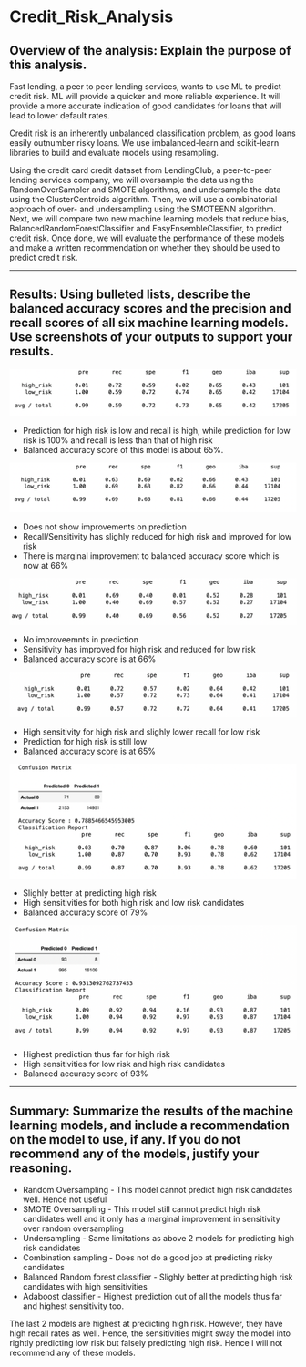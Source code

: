 # Credit_Risk_Analysis
## Overview of the analysis: Explain the purpose of this analysis.
Fast lending, a peer to peer lending services, wants to use ML to predict credit risk. ML will provide a quicker and more reliable experience. It will provide a more accurate indication of good candidates for loans that will lead to lower default rates. 

Credit risk is an inherently unbalanced classification problem, as good loans easily outnumber risky loans. We use imbalanced-learn and scikit-learn libraries to build and evaluate models using resampling.

Using the credit card credit dataset from LendingClub, a peer-to-peer lending services company, we will oversample the data using the RandomOverSampler and SMOTE algorithms, and undersample the data using the ClusterCentroids algorithm. Then, we will use a combinatorial approach of over- and undersampling using the SMOTEENN algorithm. Next, we will compare two new machine learning models that reduce bias, BalancedRandomForestClassifier and EasyEnsembleClassifier, to predict credit risk. Once done, we will evaluate the performance of these models and make a written recommendation on whether they should be used to predict credit risk.

----

## Results: Using bulleted lists, describe the balanced accuracy scores and the precision and recall scores of all six machine learning models. Use screenshots of your outputs to support your results.
![RandomOversampling](https://github.com/preerit/Credit_Risk_Analysis/blob/main/RandomOversampling.png)
* Prediction for high risk is low and recall is high, while prediction for low risk is 100% and recall is less than that of high risk
* Balanced accuracy score of this model is about 65%. 

![SMOTEOversampling](https://github.com/preerit/Credit_Risk_Analysis/blob/main/SMOTEOversampling.png)
* Does not show improvements on prediction
* Recall/Sensitivity has slighly reduced for high risk and improved for low risk
* There is marginal improvement to balanced accuracy score which is now at 66%

![undersampling](https://github.com/preerit/Credit_Risk_Analysis/blob/main/undersampling.png)
* No improveemnts in prediction
* Sensitivity has improved for high risk and reduced for low risk
* Balanced accuracy score is at 66%

![combination_sampling](https://github.com/preerit/Credit_Risk_Analysis/blob/main/combination_sampling.png)
* High sensitivity for high risk and slighly lower recall for low risk
* Prediction for high risk is still low
* Balanced accuracy score is at 65%

![BalancedRandomForestClassifier](https://github.com/preerit/Credit_Risk_Analysis/blob/main/BalancedRandomForestClassifier.png)
* Slighly better at predicting high risk
* High sensitivities for both high risk and low risk candidates
* Balanced accuracy score of 79%

![AdaboostClassifier](https://github.com/preerit/Credit_Risk_Analysis/blob/main/AdaboostClassifier.png)
* Highest prediction thus far for high risk
* High sensitivities for low risk and high risk candidates
* Balanced accuracy score of 93%

----

## Summary: Summarize the results of the machine learning models, and include a recommendation on the model to use, if any. If you do not recommend any of the models, justify your reasoning.
* Random Oversampling - This model cannot predict high risk candidates well. Hence not useful
* SMOTE Oversampling - This model still cannot predict high risk candidates well and it only has a marginal improvement in sensitivity over random oversampling
* Undersampling - Same limitations as above 2 models for predicting high risk candidates
* Combination sampling - Does not do a good job at predicting risky candidates
* Balanced Random forest classifier - Slighly better at predicting high risk candidates with high sensitivities 
* Adaboost classifier - Highest prediction out of all the models thus far and highest sensitivity too.

The last 2 models are highest at predicting high risk. However, they have high recall rates as well. Hence, the sensitivities might sway the model into rightly predicting low risk but falsely predicting high risk. Hence I will not recommend any of these models.
